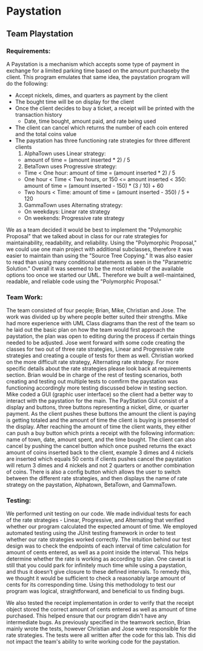 # Paystation
## Team Playstation

### Requirements:

A Paystation is a mechanism which accepts some type of payment in exchange for a limited parking time
based on the amount purchaseby the client. This program emulates that same idea, the paystation program
will do the following:
- Accept nickels, dimes, and quarters as payment by the client
- The bought time will be on display for the client
- Once the client decides to buy a ticket, a receipt will be printed with the transaction history
    - Date, time bought, amount paid, and rate being used 
- The client can cancel which returns the number of each coin entered and the total coins value
- The paystation has three functioning rate strategies for three different clients
  1. AlphaTown uses Linear strategy: 
    - amount of time = (amount inserted * 2) / 5
  2. BetaTown uses Progressive strategy:
    - Time < One hour: amount of time = (amount inserted * 2) / 5
    - One hour < Time < Two hours, or 150 <= amount inserted < 350: amount of time = (amount inserted - 150) * (3 / 10) + 60
    - Two hours < Time: amount of time = (amount inserted - 350) / 5 + 120
  3. GammaTown uses Alternating strategy:
    - On weekdays: Linear rate strategy
    - On weekends: Progressive rate strategy
    
We as a team decided it would be best to implement the "Polymorphic Proposal" that we talked about in class for our rate strategies for maintainability, readability, and reliability. Using the "Polymorphic Proposal," we could use one main project with additional subclasses, therefore it was easier to maintain than using the "Source Tree Copying." It was also easier to read than using many conditional statements as seen in the "Parametric Solution." Overall it was seemed to be the most reliable of the available options too once we started our UML. Therefore we built a well-maintained, readable, and reliable code using the "Polymorphic Proposal."
    
### Team Work:

  The team consisted of four people; Brian, Mike, Christian and Jose. The work was divided up by
  where people better suited their strengths. Mike had more experience with UML Class diagrams 
  than the rest of the team so he laid out the basic plan on how the team would first approach the 
  paystation, the plan was open to editing during the process if certain things needed to be adjusted.
  Jose went forward with some code creating the classes for two out of three rate strategies, Linear and
  Progressive rate strategies and creating a couple of tests for them as well. Christian worked on
  the more difficult rate strategy, Alternating rate strategy. For more specific details about the rate 
  strategies please look back at requirements section. Brian would be in charge of the rest 
  of testing scenarios, both creating and testing out multiple tests to comfirm the paystation
  was functioning accordingly more testing discussed below in testing section. Mike coded a GUI (graphic user interface) 
  so the client had a better way to interact with the paystation for the main. The PayStation GUI consist 
  of a display and buttons, three buttons representing a nickel, dime, or quarter payment. As the client 
  pushes these buttons the amount the client is paying is getting totaled and the amount of time the client
  is buying is presented of the display. After reaching the amount of time the client wants, they either 
  can push a buy button which prints a receipt with the following information: name of town, date, amount spent,
  and the time bought. The client can also cancel by pushing the cancel button which once pushed returns
  the exact amount of coins inserted back to the client, example 3 dimes and 4 nickels are inserted which
  equals 50 cents if clients pushes cancel the paystation will return 3 dimes and 4 nickels and not 2 quarters
  or another combination of coins. There is also a config button which allows the user to switch between the 
  different rate strategies, and then displays the name of rate strategy on the paystation, Alphatown, BetaTown, and GammaTown. 
  
  
### Testing: 

  We performed unit testing on our code. We made individual tests for each of the rate strategies - Linear, Progressive, and Alternating that verified whether our program calculated the expected amount of time. We employed automated testing using the JUnit testing framework in order to test whether our rate strategies worked correctly. The intuition behind our test design was to check the endpoints of each interval of time calculation for amount of cents entered, as well as a point inside the interval. This helps determine whether the rate is working as according to plan. One caveat is still that you could park for infinitely much time while using a paystation, and thus it doesn’t give closure to these defined intervals. To remedy this, we thought it would be sufficient to check a reasonably large amount of cents for its corresponding time. Using this methodology to test our program was logical, straightforward, and beneficial to us finding bugs.
  
  We also tested the receipt implementation in order to verify that the receipt object stored the correct amount of cents entered as well as amount of time purchased. This helped ensure that our program didn't have any intermediate bugs. As previously specified in the teamwork section, Brian mainly wrote the tests, however Christian and Jose were responsible for the rate strategies. The tests were all written after the code for this lab. This did not impact the team's ability to write working code for the paystation.
